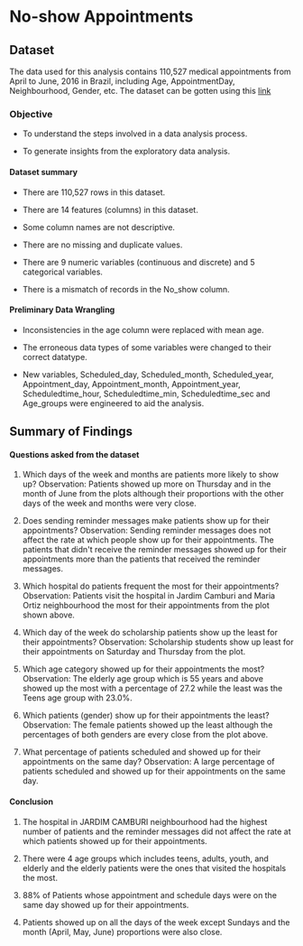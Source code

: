 # No-show Appointments

## Dataset

The data used for this analysis contains 110,527 medical appointments from April to June, 2016 in Brazil, including Age, AppointmentDay, Neighbourhood, Gender, etc. The dataset can be gotten using this [link](https://www.kaggle.com/joniarroba/noshowappointments.)

### Objective

* To understand the steps involved in a data analysis process.

* To generate insights from the exploratory data analysis.

#### Dataset summary

* There are 110,527 rows in this dataset.

* There are 14 features (columns) in this dataset.

* Some column names are not descriptive.

* There are no missing and duplicate values.

* There are 9 numeric variables (continuous and discrete) and 5 categorical variables.

* There is a mismatch of records in the No_show column.

#### Preliminary Data Wrangling

* Inconsistencies in the age column were replaced with mean age.

* The erroneous data types of some variables were changed to their correct datatype.

* New variables, Scheduled_day, Scheduled_month, Scheduled_year, Appointment_day, Appointment_month, Appointment_year, Scheduledtime_hour, Scheduledtime_min, Scheduledtime_sec and Age_groups were engineered to aid the analysis.

## Summary of Findings

#### Questions asked from the dataset

1. Which days of the week and months are patients more likely to show up?
Observation: Patients showed up more on Thursday and in the month of June from the plots although their proportions with the other days of the week and months were very close.

2. Does sending reminder messages make patients show up for their appointments?
Observation: Sending reminder messages does not affect the rate at which people show up for their appointments. The patients that didn't receive the reminder messages showed up for their appointments more than the patients that received the reminder messages.

3. Which hospital do patients frequent the most for their appointments?
Observation: Patients visit the hospital in Jardim Camburi and Maria Ortiz neighbourhood the most for their appointments from the plot shown above.

4. Which day of the week do scholarship patients show up the least for their appointments?
Observation: Scholarship students show up least for their appointments on Saturday and Thursday from the plot.

5. Which age category showed up for their appointments the most?
Observation: The elderly age group which is 55 years and above showed up the most with a percentage of 27.2 while the least was the Teens age group with 23.0%.

6. Which patients (gender) show up for their appointments the least?
Observation: The female patients showed up the least although the percentages of both genders are every close from the plot above.

7. What percentage of patients scheduled and showed up for their appointments on the same day?
Observation: A large percentage of patients scheduled and showed up for their appointments on the same day.

#### Conclusion

1. The hospital in JARDIM CAMBURI neighbourhood had the highest number of patients and the reminder messages did not affect the rate at which patients showed up for their appointments. 

2. There were 4 age groups which includes teens, adults, youth, and elderly and the elderly patients were the ones that visited the hospitals the most.

3. 88% of Patients whose appointment and schedule days were on the same day showed up for their appointments.

4. Patients showed up on all the days of the week except Sundays and the month (April, May, June) proportions were also close.

